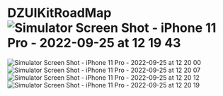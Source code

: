 # DZUIKitRoadMap![Simulator Screen Shot - iPhone 11 Pro - 2022-09-25 at 12 19 43](https://user-images.githubusercontent.com/98748060/192136727-fe0a87bf-8a57-4bae-bd28-6de058b45215.png)
![Simulator Screen Shot - iPhone 11 Pro - 2022-09-25 at 12 20 00](https://user-images.githubusercontent.com/98748060/192136731-ed248ee8-fc34-4854-9176-c02ff5180660.png)
![Simulator Screen Shot - iPhone 11 Pro - 2022-09-25 at 12 20 07](https://user-images.githubusercontent.com/98748060/192136732-38f58eec-0b13-4d33-8bf5-965fb001d243.png)
![Simulator Screen Shot - iPhone 11 Pro - 2022-09-25 at 12 20 12](https://user-images.githubusercontent.com/98748060/192136734-6a4204dd-7f13-4549-995c-86915354709a.png)
![Simulator Screen Shot - iPhone 11 Pro - 2022-09-25 at 12 20 19](https://user-images.githubusercontent.com/98748060/192136736-4bbdacc3-75b6-4251-ac74-fd77b14dac41.png)
